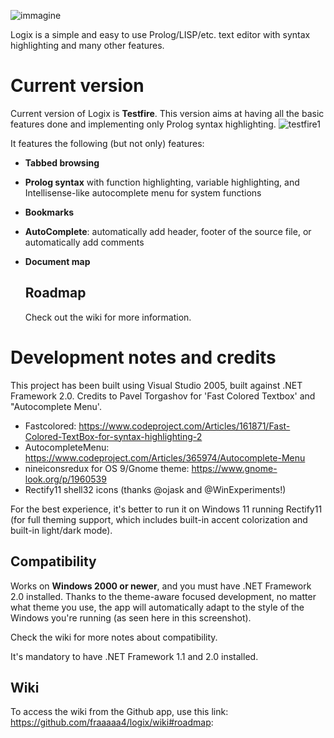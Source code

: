 ![immagine](https://github.com/fraaaaa4/logix/assets/87281326/e8f651f7-9d9d-4013-bc89-9892083a16cb)

Logix is a simple and easy to use Prolog/LISP/etc. text editor with syntax highlighting and many other features.

# Current version
Current version of Logix is **Testfire**. This version aims at having all the basic features done and implementing only Prolog syntax highlighting.
![testfire1](https://github.com/fraaaaa4/logix/assets/87281326/00b75ac0-1c84-4f57-9057-354002bcf043)

It features the following (but not only) features:
- **Tabbed browsing**
- **Prolog syntax** with function highlighting, variable highlighting, and Intellisense-like autocomplete menu for system functions
- **Bookmarks**
- **AutoComplete**: automatically add header, footer of the source file, or automatically add comments
- **Document map**

  ## Roadmap
  Check out the wiki for more information.

 # Development notes and credits
 This project has been built using Visual Studio 2005, built against .NET Framework 2.0. Credits to Pavel Torgashov for 'Fast Colored Textbox' and "Autocomplete Menu'.
 - Fastcolored: https://www.codeproject.com/Articles/161871/Fast-Colored-TextBox-for-syntax-highlighting-2
 - AutocompleteMenu: https://www.codeproject.com/Articles/365974/Autocomplete-Menu
 - nineiconsredux for OS 9/Gnome theme: https://www.gnome-look.org/p/1960539
 - Rectify11 shell32 icons (thanks @ojask and @WinExperiments!)

For the best experience, it's better to run it on Windows 11 running Rectify11 (for full theming support, which includes built-in accent colorization and built-in light/dark mode).

## Compatibility
Works on **Windows 2000 or newer**, and you must have .NET Framework 2.0 installed. Thanks to the theme-aware focused development, no matter what theme you use, the app will automatically adapt to the style of the Windows you're running (as seen here in this screenshot).

Check the wiki for more notes about compatibility.

It's mandatory to have .NET Framework 1.1 and 2.0 installed.

## Wiki
To access the wiki from the Github app, use this link: https://github.com/fraaaaa4/logix/wiki#roadmap: 
